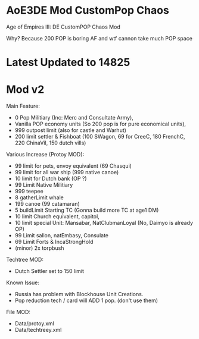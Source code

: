 # AoE3DE Mod CustomPop Chaos
Age of Empires III: DE CustomPOP Chaos Mod

Why? Because 200 POP is boring AF and wtf cannon take much POP space

# Latest Updated to 14825
# Mod v2
Main Feature:
- 0 Pop Militiary (Inc: Merc and Consultate Army),
- Vanilla POP economy units (So 200 pop is for pure economical units),
- 999 outpost limit (also for castle and Warhut)
- 200 limit settler & Fishboat (100 SWagon, 69 for CreeC, 180 FrenchC, 220 ChinaVil, 150 dutch vills)

Various Increase (Protoy MOD):
- 99 limit for pets, envoy equivalent (69 Chasqui)
- 99 limit for all war ship (999 native canoe)
- 10 limit for Dutch bank (OP ?)
- 99 Limit Native Militiary
- 999 teepee
- 8 gatherLimit whale
- 199 canoe (99 catamaran)
- 5 buildLimit Starting TC (Gonna build more TC at age1 DM)
- 10 limit Church equivalent, capitol,
- 10 limit special Unit: Mansabar, NatClubmanLoyal (No, Daimyo is already OP)
- 99 Limit sallon, natEmbasy, Consulate
- 69 Limit Forts & IncaStrongHold
- (minor) 2x torpbush

Techtree MOD:
- Dutch Settler set to 150 limit

Known Issue:
- Russia has problem with Blockhouse Unit Creations.
- Pop reduction tech / card will ADD 1 pop. (don't use them)

File MOD:
- Data/protoy.xml
- Data/techtreey.xml


